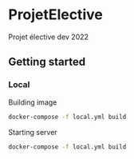 # ProjetElective
Projet élective dev 2022


## Getting started

### Local

Building image
```sh
docker-compose -f local.yml build
```

Starting server
```sh
docker-compose -f local.yml build
```